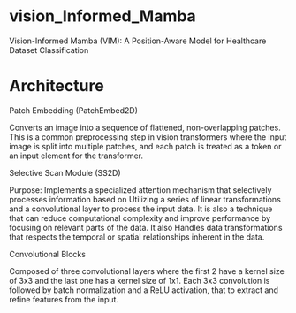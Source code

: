 # vision_Informed_Mamba
Vision-Informed Mamba (VIM): A Position-Aware Model for Healthcare Dataset Classification


# Architecture

Patch Embedding (PatchEmbed2D)

Converts an image into a sequence of flattened, non-overlapping patches. This is a common preprocessing step in vision transformers where the input image is split into multiple patches, and each patch is treated as a token or an input element for the transformer.

Selective Scan Module (SS2D)

Purpose: Implements a specialized attention mechanism that selectively processes information based on Utilizing a series of linear transformations and a convolutional layer to process the input data. It is also a technique that can reduce computational complexity and improve performance by focusing on relevant parts of the data.
It also  Handles data transformations that respects the temporal or spatial relationships inherent in the data.
    
Convolutional Blocks 

Composed of three convolutional layers where the first 2 have a kernel size of 3x3 and the last one has a kernel size of 1x1. Each 3x3 convolution is followed by batch normalization and a ReLU activation, that to extract and refine features from the input.
    
    